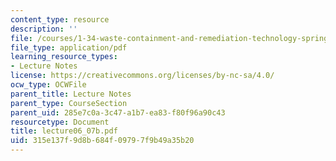 ```yaml
---
content_type: resource
description: ''
file: /courses/1-34-waste-containment-and-remediation-technology-spring-2004/315e137f9d8b684f09797f9b49a35b20_lecture06_07b.pdf
file_type: application/pdf
learning_resource_types:
- Lecture Notes
license: https://creativecommons.org/licenses/by-nc-sa/4.0/
ocw_type: OCWFile
parent_title: Lecture Notes
parent_type: CourseSection
parent_uid: 285e7c0a-3c47-a1b7-ea83-f80f96a90c43
resourcetype: Document
title: lecture06_07b.pdf
uid: 315e137f-9d8b-684f-0979-7f9b49a35b20
---
```

